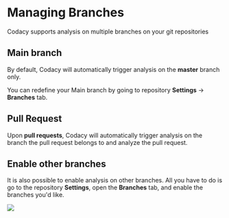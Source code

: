# Managing Branches

Codacy supports analysis on multiple branches on your git repositories

## Main branch

By default, Codacy will automatically trigger analysis on the **master** branch only.

You can redefine your Main branch by going to repository **Settings** -&gt; **Branches** tab.


## Pull Request

Upon **pull requests**, Codacy will automatically trigger analysis on the branch the pull request belongs to and analyze the pull request.


## Enable other branches

It is also possible to enable analysis on other branches. All you have to do is go to the repository **Settings**, open the **Branches** tab, and enable the branches you'd like.

![](/images/Screen_Shot_2016-10-12_at_12.07.47.png)
